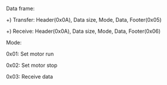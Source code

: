 Data frame:

+) Transfer: Header(0x0A), Data size, Mode, Data, Footer(0x05)

+) Receive:  Header(0x0A), Data size, Mode, Data, Footer(0x06)

Mode:

0x01: Set motor run

0x02: Set motor stop

0x03: Receive data
